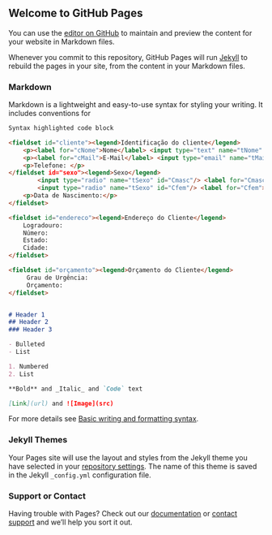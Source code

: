 ## Welcome to GitHub Pages

You can use the [editor on GitHub](https://github.com/fireworkaed/firework/edit/main/index.md) to maintain and preview the content for your website in Markdown files.

Whenever you commit to this repository, GitHub Pages will run [Jekyll](https://jekyllrb.com/) to rebuild the pages in your site, from the content in your Markdown files.

### Markdown

Markdown is a lightweight and easy-to-use syntax for styling your writing. It includes conventions for

```markdown
Syntax highlighted code block

<fieldset id="cliente"><legend>Identificação do cliente</legend>
    <p><label for="cNome">Nome</label> <input type="text" name="tNome" id="cNome" size="20" maxlength="30" placeholder="Nome Completo"</p>
    <p><label for="cMail">E-Mail</label> <input type="email" name="tMail" id="cMail" size="20" maxlength="40"/></p>
    <p>Telefone: </p>
</fieldset id="sexo"><legend>Sexo</legend>
        <input type="radio" name="tSexo" id="Cmasc"/> <label for="Cmasc">Masculino</label>
        <input type="radio" name="tSexo" id="Cfem"/> <label for="Cfem">Feminino</label></fieldset>
    <p>Data de Nascimento:</p>
</fieldset>

<fieldset id="endereco"><legend>Endereço do Cliente</legend>
    Logradouro:
    Número:
    Estado:
    Cidade:
</fieldset>

<fieldset id="orçamento"><legend>Orçamento do Cliente</legend>
     Grau de Urgência:
     Orçamento:
</fieldset>


# Header 1
## Header 2
### Header 3

- Bulleted
- List

1. Numbered
2. List

**Bold** and _Italic_ and `Code` text

[Link](url) and ![Image](src)
```

For more details see [Basic writing and formatting syntax](https://docs.github.com/en/github/writing-on-github/getting-started-with-writing-and-formatting-on-github/basic-writing-and-formatting-syntax).

### Jekyll Themes

Your Pages site will use the layout and styles from the Jekyll theme you have selected in your [repository settings](https://github.com/fireworkaed/firework/settings/pages). The name of this theme is saved in the Jekyll `_config.yml` configuration file.

### Support or Contact

Having trouble with Pages? Check out our [documentation](https://docs.github.com/categories/github-pages-basics/) or [contact support](https://support.github.com/contact) and we’ll help you sort it out.
